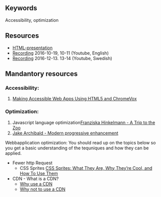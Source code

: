 ## Keywords
Accessibility, optimization

## Resources
- [HTML-presentation](https://rawgit.com/CS-LNU-Learning-Objects/client-side-javascript/master/lectures/05-optimization/)
- [Recording](https://youtu.be/WzEOPm7lXFo) 2016-10-19, 10-11 (Youtube, English)
- [Recording](https://youtu.be/oAjvR20Scws) 2016-12-13. 13-14 (Youtube, Swedish)

## Mandantory resources

### Accessibility:
1. [Making Accessible Web Apps Using HTML5 and ChromeVox](https://youtu.be/x18vEEfpK3g)

### Optimization:
1. Javascript language optimization[Franziska Hinkelmann - A Trip to the Zoo](https://www.youtube.com/watch?v=1kAkGWJZ6Zo)
2. [Jake Archibald - Modern progressive enhancement](https://www.youtube.com/watch?v=EVEiIlJSx_Y)

Webbapplication optimization:
You should read up on the topics below so you get a basic understanding of the tequniques and how they can be applied.
* Fewer http Request
  * CSS Sprites [CSS Sprites: What They Are, Why They’re Cool, and How To Use Them](https://css-tricks.com/css-sprites/)
* CDN - What is a CDN?
  * [Why use a CDN](http://www.sitepoint.com/7-reasons-to-use-a-cdn/)
  * [Why not to use a CDN](http://www.sitepoint.com/7-reasons-not-to-use-a-cdn/)
